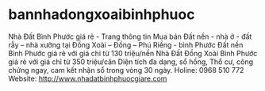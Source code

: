 # bannhadongxoaibinhphuoc
Nhà Đất Bình Phước giá rẻ - Trang thông tin Mua bán Đất nền - nhà ở - đất rẫy – nhà xưởng tại Đồng Xoài – Đồng – Phú Riềng - bình Phước Đất nền Bình Phước giá rẻ với giá chỉ từ 130 triệu/nền Nhà Đất Đồng Xoài Bình Phước giá rẻ với giá chỉ từ 350 triệu/căn Diện tích đa dạng, sổ hồng, Thổ cư, công chứng ngay, cam kết nhận sổ trong vòng 30 ngày. Holine: 0968 510 772 Website: http://www.nhadatbinhphuocgiare.com
